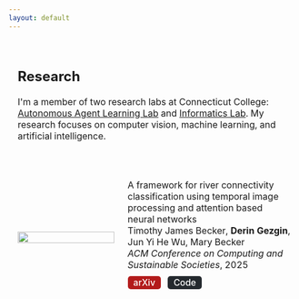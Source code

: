 ```yaml
---
layout: default
---
```


<table style="width:100%;border:0px;border-spacing:0px;border-collapse:separate;margin-right:auto;margin-left:auto;"><tbody>
  <tr>
    <td style="padding:16px;width:100%;vertical-align:middle">
      <h2>Research</h2>
      <p>
        I'm a member of two research labs at Connecticut College: <a href="https://oak.conncoll.edu/parker/research.html" target="_blank">Autonomous Agent Learning Lab</a> and <a href="https://www.informatics.digital.conncoll.edu" target="_blank">Informatics Lab</a>. My research focuses on computer vision, machine learning, and artificial intelligence.
      </p>
    </td>
  </tr>
</tbody></table>
<table style="width:100%;border:0px;border-spacing:0px 10px;border-collapse:separate;margin-right:auto;margin-left:auto;"><tbody>

<tr>
<td style="padding:16px;width:40%;vertical-align:middle">
  <a href="images/river_connectivity.png" target="_blank">
    <img src="images/river_connectivity.png" class="project-image" style="width:100%;max-width:100%;object-fit:cover;">
  </a>
</td>
<td style="padding:8px;width:60%;vertical-align:middle">
  <span class="papertitle">A framework for river connectivity classification using temporal image processing and attention based neural networks</span>
  <br>
  Timothy James Becker,
  <strong>Derin Gezgin</strong>,
  Jun Yi He Wu,
  Mary Becker
  <br>
  <em>ACM Conference on Computing and Sustainable Societies</em>, 2025
  <br>
  <div style="margin:10px 0;">
    <a href="https://arxiv.org/abs/2502.00474" target="_blank" style="background:#b31b1b;color:#fff;padding:2px 10px;border-radius:5px;text-decoration:none;font-weight:500;font-size:0.97em;display:inline-block;">arXiv</a>
    <a href="https://github.com/deringezgin/River-Connectivity-Classification" target="_blank" style="background:#24292e;color:#fff;padding:2px 10px;border-radius:5px;text-decoration:none;font-weight:500;font-size:0.97em;display:inline-block;margin-left:8px;">Code</a>
  </div>
</td>
</tr>

</tbody></table> 